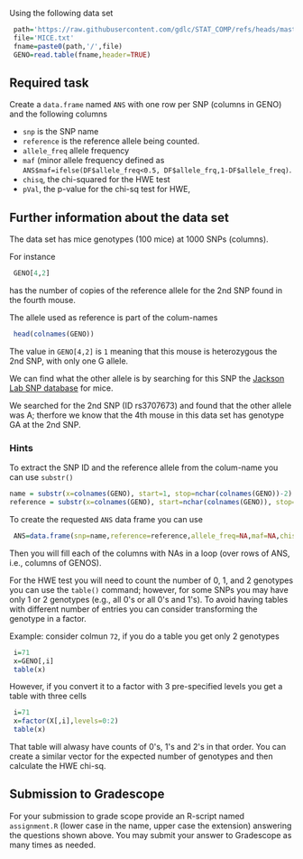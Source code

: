 Using the following data set

```r
 path='https://raw.githubusercontent.com/gdlc/STAT_COMP/refs/heads/master/DATA'
 file='MICE.txt'
 fname=paste0(path,'/',file)
 GENO=read.table(fname,header=TRUE)
```

## Required task

Create a `data.frame` named `ANS` with one row per SNP (columns in GENO) and the following columns

  - `snp` is the SNP name
  - `reference` is the reference allele being counted.
  - `allele_freq` allele frequency
  - `maf` (minor allele frequency defined as `ANS$maf=ifelse(DF$allele_freq<0.5, DF$allele_frq,1-DF$allele_freq)`.
  - `chisq`, the chi-squared for the HWE test
  - `pVal`, the p-value for the chi-sq test for HWE,
 

## Further information about the data set

The data set has mice genotypes (100 mice) at 1000 SNPs (columns).

For instance

```r
 GENO[4,2]
```

has the number of copies of the reference allele for the 2nd SNP found in the fourth mouse. 

The allele used as reference is part of the colum-names

```r
 head(colnames(GENO))
```

The value in `GENO[4,2]` is `1` meaning that this mouse is heterozygous the 2nd SNP, with only one G allele.

We can find what the other allele is by searching for this SNP the [Jackson Lab SNP database](https://www.informatics.jax.org/)  for mice. 

We searched for the 2nd SNP (ID rs3707673)  and found that the other allele was A; therfore we know that the 4th mouse in this data set has genotype GA at the 2nd SNP. 

### Hints

To extract the SNP ID and the reference allele from the colum-name you can use `substr()`

```r
name = substr(x=colnames(GENO), start=1, stop=nchar(colnames(GENO))-2)
reference = substr(x=colnames(GENO), start=nchar(colnames(GENO)), stop=nchar(colnames(GENO)))

```

To create the requested `ANS` data frame you can use


```r
 ANS=data.frame(snp=name,reference=reference,allele_freq=NA,maf=NA,chisq=NA,pVal=NA)
```

Then you will fill each of the columns with NAs in a loop (over rows of ANS, i.e., columns of GENOS).

For the HWE test you will need to count the number of 0, 1, and 2 genotypes you can use the `table()` command; however, for some SNPs you may have only 1 or 2 genotypes (e.g., all 0's or all 0's and 1's). To avoid having tables with different number of entries you can consider transforming the genotype in a factor. 

Example: consider colmun `72`, if you do a table  you get only 2 genotypes

```r
 i=71
 x=GENO[,i]
 table(x)
```

However, if you convert it to a factor with 3 pre-specified levels you get a table with three cells

```r
 i=71
 x=factor(X[,i],levels=0:2)
 table(x)
```

That table will alwasy have counts of 0's, 1's and 2's in that order. You can create a similar vector for the expected number of genotypes and then calculate the HWE chi-sq. 


## Submission to Gradescope

  For your submission to grade scope provide an R-script named `assignment.R` (lower case in the name, upper case the extension) answering the questions shown above. 
  You may submit your answer to Gradescope as many times as needed.
